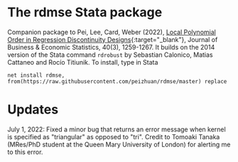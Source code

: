 # The rdmse Stata package
Companion package to Pei, Lee, Card, Weber (2022), [Local Polynomial Order in Regression Discontinuity Designs](https://www.tandfonline.com/doi/full/10.1080/07350015.2021.1920961){:target="_blank"}, Journal of Business & Economic Statistics, 40(3), 1259-1267. It builds on the 2014 version of the Stata command `rdrobust` by Sebastian Calonico, Matias Cattaneo and Rocío Titiunik. To install, type in Stata

`net install rdmse, from(https://raw.githubusercontent.com/peizhuan/rdmse/master) replace`

# Updates
July 1, 2022: Fixed a minor bug that returns an error message when kernel is specified as "triangular" as opposed to "tri". Credit to Tomoaki Tanaka (MRes/PhD student at the Queen Mary University of London) for alerting me to this error. 
